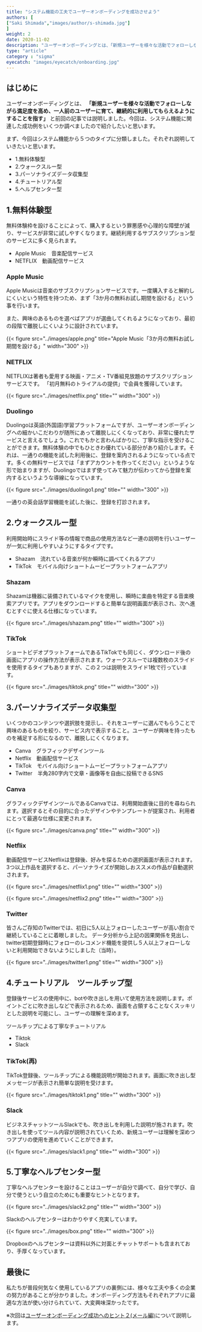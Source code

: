 ```yaml
---
title: "システム機能の工夫でユーザーオンボーディングを成功させよう"
authors: [
["Saki Shimada","images/author/s-shimada.jpg"]
]
weight: 2
date: 2020-11-02
description: "ユーザーオンボーディングとは、「新規ユーザーを様々な活動でフォローしながら満足度を高め、一人前のユーザーに育て、継続的に利用してもらえるようにすることを指す」と前回の記事では説明しました。今回は、システム機能に関連した成功例をいくつか調べましたので紹介したいと思います。"
type: "article"
category : "sigma"
eyecatch: "images/eyecatch/onboarding.jpg"
---
```


## はじめに

ユーザーオンボーディングとは、 **「新規ユーザーを様々な活動でフォローしながら満足度を高め、一人前のユーザーに育て、継続的に利用してもらえるようにすることを指す」** と前回の記事では説明しました。今回は、システム機能に関連した成功例をいくつか調べましたので紹介したいと思います。

まず、今回はシステム機能から５つのタイプに分類しました。それぞれ説明していきたいと思います。

- 1.無料体験型
- 2.ウォークスルー型
- 3.パーソナライズデータ収集型
- 4.チュートリアル型
- 5.ヘルプセンター型

## 1.無料体験型

無料体験枠を設けることによって、購入するという罪悪感や心理的な障壁が減り、サービスが非常に試しやすくなります。継続利用するサブスクリプション型のサービスに多く見られます。

- Apple Music　音楽配信サービス
- NETFLIX　動画配信サービス

### Apple Music

Apple Musicは音楽のサブスクリプションサービスです。一度購入すると解約しにくいという特性を持つため、まず「3か月の無料お試し期間を設ける」という事を行います。

また、興味のあるものを選べばアプリが選曲してくれるようになっており、最初の段階で離脱しにくいように設計されています。

{{< figure src="../images/apple.png" title="Apple Music「3か月の無料お試し期間を設ける」" width="300" >}}

### NETFLIX

NETFLIXは著者も愛用する映画・アニメ・TV番組見放題のサブスクリプションサービスです。
「初月無料のトライアルの提供」で会員を獲得しています。

{{< figure src="../images/netflix.png" title="" width="300" >}}

### Duolingo

Duolingoは英語(外国語)学習プラットフォームですが、ユーザーオンボーディングへの細かいこだわりが随所にあって離脱しにくくなっており、非常に優れたサービスと言えるでしょう。これでもかと言わんばかりに、丁寧な指示を受けることができます。無料体験の中でもひときわ優れている部分があり紹介します。それは、一通りの機能を試した利用後に、登録を案内されるようになっている点です。多くの無料サービスでは「まずアカウントを作ってください」というような形で始まりますが、Duolingoではまず使ってみて魅力が伝わってから登録を案内するというような導線になっています。

{{< figure src="../images/duolingo1.png" title="" width="300" >}}

一通りの英会話学習機能を試した後に、登録を打診されます。

## 2.ウォークスルー型

利用開始時にスライド等の情報で商品の使用方法など一連の説明を行いユーザーが一気に利用しやすいようにするタイプです。

- Shazam　流れている音楽が何か瞬時に調べてくれるアプリ
- TikTok　モバイル向けショートムービープラットフォームアプリ

### Shazam

Shazamは機器に装備されているマイクを使用し、瞬時に楽曲を特定する音楽検索アプリです。アプリをダウンロードすると簡単な説明画面が表示され、次へ進むとすぐに使える仕様になっています。

{{< figure src="../images/shazam.png" title="" width="300" >}}

### TikTok

ショートビデオプラットフォームであるTikTokでも同じく、ダウンロード後の画面にアプリの操作方法が表示されます。ウォークスルーでは複数枚のスライドを使用するタイプもありますが、この２つは説明をスライド1枚で行っています。

{{< figure src="../images/tiktok.png" title="" width="300" >}}

## 3.パーソナライズデータ収集型

いくつかのコンテンツや選択肢を提示し、それをユーザーに選んでもらうことで興味のあるものを絞り、サービス内で表示すること。ユーザーが興味を持ったものを補足する形になるので、離脱しにくくなります。

- Canva　グラフィックデザインツール
- Netflix　動画配信サービス
- TikTok　モバイル向けショートムービープラットフォームアプリ
- Twitter　半角280字内で文章・画像等を自由に投稿できるSNS

### Canva

グラフィックデザインツールであるCanvaでは、利用開始直後に目的を尋ねられます。選択するとその目的に合ったデザインやテンプレートが提案され、利用者にとって最適な仕様に変更されます。

{{< figure src="../images/canva.png" title="" width="300" >}}

### Netflix

動画配信サービスNetflixは登録後、好みを探るための選択画面が表示されます。3つ以上作品を選択すると、パーソナライズが開始しおススメの作品が自動選択されます。

{{< figure src="../images/netflix1.png" title="" width="300" >}}

{{< figure src="../images/netflix2.png" title="" width="300" >}}

### Twitter

皆さんご存知のTwitterでは、初日に5人以上フォローしたユーザーが高い割合で継続していることに着眼しました。 データ分析から上記の因果関係を見出し、twitter初期登録時にフォローのレコメンド機能を提供し５人以上フォローしないと利用開始できないようにしました（当時）。

{{< figure src="../images/twitter1.png" title="" width="300" >}}

## 4.チュートリアル　ツールチップ型

登録後サービスの使用中に、botや吹き出しを用いて使用方法を説明します。ポイントごとに吹き出しなどで表示されるため、画面を占領することなくスッキリとした説明を可能にし、ユーザーの理解を深めます。

ツールチップによる丁寧なチュートリアル

- Tiktok
- Slack

### TikTok(再)

TikTok登録後、ツールチップによる機能説明が開始されます。画面に吹き出し型メッセージが表示され簡単な説明を受けます。

{{< figure src="../images/tiktok1.png" title="" width="300" >}}

### Slack

ビジネスチャットツールSlackでも、吹き出しを利用した説明が施されます。吹き出しを使ってツール内容が説明されていくため、新規ユーザーは理解を深めつつアプリの使用を進めていくことができます。

{{< figure src="../images/slack1.png" title="" width="300" >}}

## 5.丁寧なヘルプセンター型

丁寧なヘルプセンターを設けることはユーザーが自分で調べて、自分で学び、自分で使うという自立のためにも重要なヒントとなります。

{{< figure src="../images/slack2.png" title="" width="300" >}}

Slackのヘルプセンターはわかりやすく充実しています。

{{< figure src="../images/box.png" title="" width="300" >}}

Dropboxのヘルプセンターは資料以外に対面とチャットサポートも含まれており、手厚くなっています。

## 最後に

私たちが普段何気なく使用しているアプリの裏側には、様々な工夫や多くの企業の努力があることが分かりました。オンボーディング方法もそれぞれアプリに最適な方法が使い分けられていて、大変興味深かったです。

※次回は[ユーザーオンボーディング成功へのヒント２(メール編)](/growth-hacking/user-onboarding-mailcase/)について説明します。
